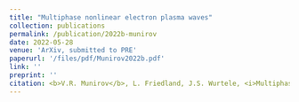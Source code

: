 ```yaml
---
title: "Multiphase nonlinear electron plasma waves"
collection: publications
permalink: /publication/2022b-munirov
date: 2022-05-28
venue: 'ArXiv, submitted to PRE'
paperurl: '/files/pdf/Munirov2022b.pdf'
link: ''
preprint: ''
citation: <b>V.R. Munirov</b>, L. Friedland, J.S. Wurtele, <i>Multiphase nonlinear electron plasma waves</i>, ArXiv, submitted to PRE (2022)
---
```

